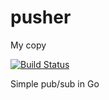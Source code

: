 pusher
======

My copy

[![Build Status](https://travis-ci.org/zond/pusher.png)](https://travis-ci.org/zond/pusher)


Simple pub/sub in Go
